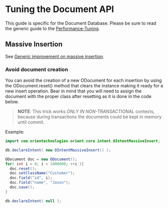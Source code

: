
# Tuning the Document API

This guide is specific for the Document Database. Please be sure to read the generic guide to the [Performance-Tuning](Performance-Tuning.md).

## Massive Insertion

See [Generic improvement on massive insertion](Performance-Tuning.md#massive-insertion).

### Avoid document creation

You can avoid the creation of a new ODocument for each insertion by using the ODocument.reset() method that clears the instance making it ready for a new insert operation. Bear in mind that you will need to assign the document with the proper class after resetting as it is done in the code below.

>**NOTE**: This trick works *ONLY IN NON-TRANSACTIONAL* contexts, because during transactions the documents could be kept in memory until commit.

Example:
```java
import com.orientechnologies.orient.core.intent.OIntentMassiveInsert;

db.declareIntent( new OIntentMassiveInsert() );

ODocument doc = new ODocument();
for( int i = 0; i < 1000000; ++i ){
  doc.reset();
  doc.setClassName("Customer");
  doc.field("id", i);
  doc.field("name", "Jason");
  doc.save();
}

db.declareIntent( null );
```
